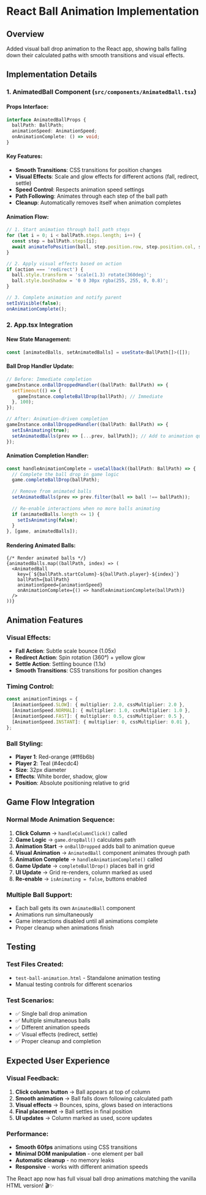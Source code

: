 # React Ball Animation Implementation

## Overview
Added visual ball drop animation to the React app, showing balls falling down their calculated paths with smooth transitions and visual effects.

## Implementation Details

### 1. **AnimatedBall Component** (`src/components/AnimatedBall.tsx`)

#### **Props Interface:**
```typescript
interface AnimatedBallProps {
  ballPath: BallPath;
  animationSpeed: AnimationSpeed;
  onAnimationComplete: () => void;
}
```

#### **Key Features:**
- **Smooth Transitions**: CSS transitions for position changes
- **Visual Effects**: Scale and glow effects for different actions (fall, redirect, settle)
- **Speed Control**: Respects animation speed settings
- **Path Following**: Animates through each step of the ball path
- **Cleanup**: Automatically removes itself when animation completes

#### **Animation Flow:**
```typescript
// 1. Start animation through ball path steps
for (let i = 0; i < ballPath.steps.length; i++) {
  const step = ballPath.steps[i];
  await animateToPosition(ball, step.position.row, step.position.col, step.action);
}

// 2. Apply visual effects based on action
if (action === 'redirect') {
  ball.style.transform = 'scale(1.3) rotate(360deg)';
  ball.style.boxShadow = '0 0 30px rgba(255, 255, 0, 0.8)';
}

// 3. Complete animation and notify parent
setIsVisible(false);
onAnimationComplete();
```

### 2. **App.tsx Integration**

#### **New State Management:**
```typescript
const [animatedBalls, setAnimatedBalls] = useState<BallPath[]>([]);
```

#### **Ball Drop Handler Update:**
```typescript
// Before: Immediate completion
gameInstance.onBallDroppedHandler((ballPath: BallPath) => {
  setTimeout(() => {
    gameInstance.completeBallDrop(ballPath); // Immediate
  }, 100);
});

// After: Animation-driven completion
gameInstance.onBallDroppedHandler((ballPath: BallPath) => {
  setIsAnimating(true);
  setAnimatedBalls(prev => [...prev, ballPath]); // Add to animation queue
});
```

#### **Animation Completion Handler:**
```typescript
const handleAnimationComplete = useCallback((ballPath: BallPath) => {
  // Complete the ball drop in game logic
  game.completeBallDrop(ballPath);
  
  // Remove from animated balls
  setAnimatedBalls(prev => prev.filter(ball => ball !== ballPath));
  
  // Re-enable interactions when no more balls animating
  if (animatedBalls.length <= 1) {
    setIsAnimating(false);
  }
}, [game, animatedBalls]);
```

#### **Rendering Animated Balls:**
```tsx
{/* Render animated balls */}
{animatedBalls.map((ballPath, index) => (
  <AnimatedBall
    key={`${ballPath.startColumn}-${ballPath.player}-${index}`}
    ballPath={ballPath}
    animationSpeed={animationSpeed}
    onAnimationComplete={() => handleAnimationComplete(ballPath)}
  />
))}
```

## Animation Features

### **Visual Effects:**
- **Fall Action**: Subtle scale bounce (1.05x)
- **Redirect Action**: Spin rotation (360°) + yellow glow
- **Settle Action**: Settling bounce (1.1x)
- **Smooth Transitions**: CSS transitions for position changes

### **Timing Control:**
```typescript
const animationTimings = {
  [AnimationSpeed.SLOW]: { multiplier: 2.0, cssMultiplier: 2.0 },
  [AnimationSpeed.NORMAL]: { multiplier: 1.0, cssMultiplier: 1.0 },
  [AnimationSpeed.FAST]: { multiplier: 0.5, cssMultiplier: 0.5 },
  [AnimationSpeed.INSTANT]: { multiplier: 0, cssMultiplier: 0.01 },
};
```

### **Ball Styling:**
- **Player 1**: Red-orange (#ff6b6b)
- **Player 2**: Teal (#4ecdc4)
- **Size**: 32px diameter
- **Effects**: White border, shadow, glow
- **Position**: Absolute positioning relative to grid

## Game Flow Integration

### **Normal Mode Animation Sequence:**
1. **Click Column** → `handleColumnClick()` called
2. **Game Logic** → `game.dropBall()` calculates path
3. **Animation Start** → `onBallDropped` adds ball to animation queue
4. **Visual Animation** → `AnimatedBall` component animates through path
5. **Animation Complete** → `handleAnimationComplete()` called
6. **Game Update** → `completeBallDrop()` places ball in grid
7. **UI Update** → Grid re-renders, column marked as used
8. **Re-enable** → `isAnimating = false`, buttons enabled

### **Multiple Ball Support:**
- Each ball gets its own `AnimatedBall` component
- Animations run simultaneously
- Game interactions disabled until all animations complete
- Proper cleanup when animations finish

## Testing

### **Test Files Created:**
- `test-ball-animation.html` - Standalone animation testing
- Manual testing controls for different scenarios

### **Test Scenarios:**
- ✅ Single ball drop animation
- ✅ Multiple simultaneous balls
- ✅ Different animation speeds
- ✅ Visual effects (redirect, settle)
- ✅ Proper cleanup and completion

## Expected User Experience

### **Visual Feedback:**
1. **Click column button** → Ball appears at top of column
2. **Smooth animation** → Ball falls down following calculated path
3. **Visual effects** → Bounces, spins, glows based on interactions
4. **Final placement** → Ball settles in final position
5. **UI updates** → Column marked as used, score updates

### **Performance:**
- **Smooth 60fps** animations using CSS transitions
- **Minimal DOM manipulation** - one element per ball
- **Automatic cleanup** - no memory leaks
- **Responsive** - works with different animation speeds

The React app now has full visual ball drop animations matching the vanilla HTML version! 🎬✨